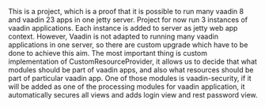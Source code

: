 This is a project, which is a proof that it is possible to run many
vaadin 8 and vaadin 23 apps in one jetty server. Project for now run 3 instances of vaadin applications.
Each instance is added to server as jetty web app context. However, Vaadin is not adapted to running many vaadin applications in one server, 
so there are custom upgrade which have to be done to achieve this aim. The most important thing is custom implementation of
CustomResourceProvider, it allows us to decide that what modules should be part of vaadin apps, and also what resources should be part of particular vaadin app.
One of those modules is vaadin-security, if it will be added as one of the processing modules for vaadin application,
it automatically secures all views and adds login view and rest password view. 